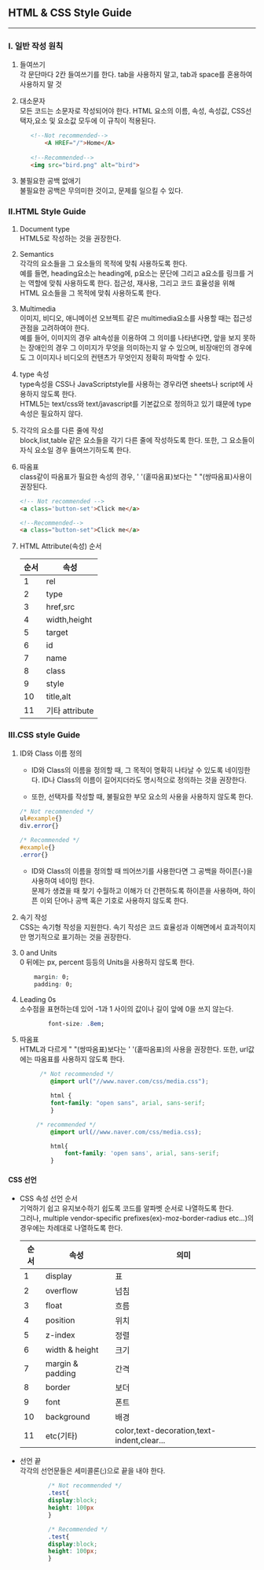## HTML & CSS Style Guide
__________________________

### I. 일반 작성 원칙

1. 들여쓰기  
 각 문단마다 2칸 들여쓰기를 한다. tab을 사용하지 말고, tab과 space를 혼용하여 사용하지 말 것

2. 대소문자  
    모든 코드는 소문자로 작성되어야 한다. HTML 요소의 이름, 속성, 속성값, CSS선택자,요소 및 요소값 모두에 이 규칙이 적용된다.

     ```html
        <!--Not recommended-->
            <A HREF="/">Home</A>
        
        <!--Recommended-->
        <img src="bird.png" alt="bird">
    ```
3. 불필요한 공백 없애기  
    불필요한 공백은 무의미한 것이고, 문제를 일으킬 수 있다.



### II.HTML Style Guide

1. Document type  
HTML5로 작성하는 것을 권장한다.

2. Semantics  
각각의 요소들을 그 요소들의 목적에 맞춰 사용하도록 한다.  
예를 들면, heading요소는 heading에, p요소는 문단에 그리고 a요소를 링크를 거는 역할에 맞춰 사용하도록 한다. 접근성, 재사용, 그리고 코드 효율성을 위해 HTML 요소들을 그 목적에 맞춰 사용하도록 한다.

3. Multimedia  
이미지, 비디오, 애니메이션 오브젝트 같은 multimedia요소를 사용할 때는 접근성 관점을 고려하여야 한다.  
예를 들어, 이미지의 경우 alt속성을 이용하여 그 의미를 나타낸다면, 앞을 보지 못하는 장애인의 경우 그 이미지가 무엇을 의미하는지 알 수 있으며, 비장애인의 경우에도 그 이미지나 비디오의 컨텐츠가 무엇인지 정확히 파악할 수 있다.

4. type 속성  
type속성을 CSS나 JavaScriptstyle를 사용하는 경우라면 sheets나 script에 사용하지 않도록 한다.  
HTML5는 text/css와 text/javascript를 기본값으로 정의하고 있기 떄문에 type속성은 필요하지 않다.

5. 각각의 요소를 다른 줄에 작성  
block,list,table 같은 요소들을 각기 다른 줄에 작성하도록 한다. 또한, 그 요소들이 자식 요소일 경우 들여쓰기하도록 한다.

6. 따옴표  
class같이 따옴표가 필요한 속성의 경우, ' '(홑따옴표)보다는 " "(쌍따옴표)사용이 권장된다.
    
    ```html
    <!-- Not recommended -->
    <a class='button-set'>Click me</a>
    
    <!--Recommended-->
    <a class="button-set">Click me</a>
    ```

7. HTML Attribute(속성) 순서

    순서|속성
    ---|---
    1|rel
    2|type
    3|href,src
    4|width,height
    5|target
    6|id
    7|name
    8|class
    9|style
    10|title,alt
    11|기타 attribute
  
### III.CSS style Guide

1. ID와 Class 이름 정의  

    * ID와 Class의 이름을 정의할 때, 그 목적이 명확히 나타날 수 있도록 네이밍한다. ID나 Class의 이름이 길어지더라도 명시적으로 정의하는 것을 권장한다.

    * 또한, 선택자를 작성할 때, 불필요한 부모 요소의 사용을 사용하지 않도록 한다.
            
     ```css
    /* Not recommended */
    ul#example{}
    div.error{}

    /* Recommended */
    #example{}
    .error{}
    ```

    * ID와 Class의 이름을 정의할 때 띄어쓰기를 사용한다면 그 공백을 하이픈(-)을 사용하여 네이밍 한다.  
    문제가 생겼을 때 찾기 수월하고 이해가 더 간편하도록 하이픈을 사용하며, 하이픈 이외 단어나 공백 혹은 기호로 사용하지 않도록 한다.

2. 속기 작성  
    CSS는 속기형 작성을 지원한다. 속기 작성은 코드 효율성과 이해면에서 효과적이지만 명기적으로 표기하는 것을 권장한다.

3. 0 and Units  
    0 뒤에는 px, percent 등등의 Units을 사용하지 않도록 한다.
    ```css
        margin: 0;
        padding: 0;
    ```

4. Leading 0s  
    소수점을 표현하는데 있어 -1과 1 사이의 값이나 길이 앞에 0을 쓰지 않는다.
    ```css
            font-size: .8em;
    ```

5. 따옴표  
    HTML과 다르게 " "(쌍따옴표)보다는 ' '(홑따옴표)의 사용을 권장한다.  또한, url값에는 따옴표를 사용하지 않도록 한다.
```css
         /* Not recommended */
            @import url("//www.naver.com/css/media.css");

            html {
            font-family: "open sans", arial, sans-serif;
            }

        /* recommended */
            @import url(//www.naver.com/css/media.css);

            html{
                font-family: 'open sans', arial, sans-serif;
            }
```
#### CSS 선언

- CSS 속성 선언 순서  
    기억하기 쉽고 유지보수하기 쉽도록 코드를 알파벳 순서로 나열하도록 한다.  
    그러나, multiple vendor-specific prefixes(ex)-moz-border-radius etc...)의 경우에는 차례대로 나열하도록 한다.

    순서|속성|의미
    ---|---|---
    1| display|표
    2|overflow|넘침
    3|float|흐름
    4|position|위치
    5|z-index|정렬
    6|width & height|크기
    7|margin & padding|간격
    8|border|보더
    9|font|폰트
    10|background|배경
    11|etc(기타)|color,text-decoration,text-indent,clear...
    
- 선언 끝  
    각각의 선언문들은 세미콜론(;)으로 끝을 내야 한다.
        
    ```css
            /* Not recommended */
            .test{
            display:block;
            height: 100px
            }
    
            /* Recommended */
            .test{
            display:block;
            height: 100px;
            }
    ```